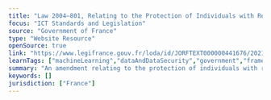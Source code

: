 ```yaml
---
title: "Law 2004–801, Relating to the Protection of Individuals with Regard to the Processing of Personal Data"
focus: "ICT Standards and Legislation"
source: "Government of France"
type: "Website Resource"
openSource: true
link: "https://www.legifrance.gouv.fr/loda/id/JORFTEXT000000441676/2021-04-01/"
learnTags: ["machineLearning","dataAndDataSecurity","government","framework","ict","legislationAndLaw"]
summary: "An amendment relating to the protection of individuals with regard to the processing of personal data."
keywords: []
jurisdiction: ["France"]
---
```

